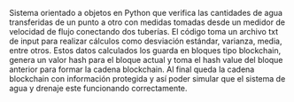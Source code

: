 Sistema orientado a objetos en Python que verifica las cantidades de agua transferidas de un punto a otro con medidas tomadas desde un medidor de velocidad de flujo conectando dos tuberías. El código toma un archivo txt de input para realizar cálculos como desviación estándar, varianza, media, entre otros. Estos datos calculados los guarda en bloques tipo blockchain, genera un valor hash para el bloque actual y toma el hash value del bloque anterior para formar la cadena blockchain. Al final queda la cadena blockchain con información protegida y así poder simular que el sistema de agua y drenaje este funcionando correctamente. 
